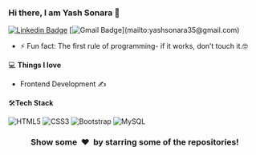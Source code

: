 
### Hi there, I am Yash Sonara 👋
[![Linkedin Badge](https://img.shields.io/badge/-yashsonara-blue?style=flat-square&logo=Linkedin&logoColor=white&link=https://www.linkedin.com/in/yash-sonara-272979247/)](https://www.linkedin.com/in/yash-sonara-272979247/)
[![Gmail Badge](https://img.shields.io/badge/-yashsonara35@gmail.com-c14438?style=flat-square&logo=Gmail&logoColor=white&link=mailto:)](mailto:yashsonara35@gmail.com) 


- ⚡ Fun fact: The first rule of programming- if it works, don’t touch it.🤓

💻 **Things I love**
- Frontend Development ✍️
    
🛠**Tech Stack**

![HTML5](https://img.shields.io/badge/-HTML5-000000?style=flat&logo=HTML5)
![CSS3](https://img.shields.io/badge/-CSS3-000000?style=flat&logo=CSS3)
![Bootstrap](https://img.shields.io/badge/-Bootstrap-000000?style=flat&logo=bootstrap)
![MySQL](https://img.shields.io/badge/-MySQL-000000?style=flat&logo=MySQL)


<div align="center">
    <h3 align="center">Show some &nbsp;❤️&nbsp; by starring some of the repositories!</h3>
</div>

